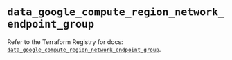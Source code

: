 # `data_google_compute_region_network_endpoint_group`

Refer to the Terraform Registry for docs: [`data_google_compute_region_network_endpoint_group`](https://registry.terraform.io/providers/hashicorp/google-beta/5.39.1/docs/data-sources/google_compute_region_network_endpoint_group).
